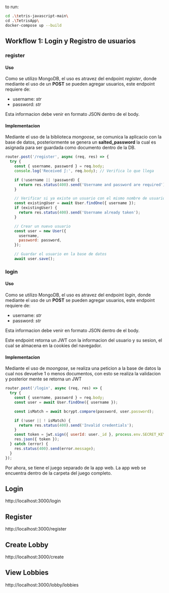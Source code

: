 to run: 

``` bash
cd .\tetris-javascript-main\
cd .\TetrisApp\
docker-compose up --build
```

## Workflow 1: Login y Registro de usuarios

### register
#### Uso
Como se utilizo MongoDB, el uso es atravez del endpoint *register*, donde mediante el uso de un **POST** se pueden agregar usuarios, este endpoint requiere de:
* username: *str*
* password: *str*

Esta informacion debe venir en formato JSON dentro de el body.

#### Implementacion
Mediante el uso de la biblioteca *mongoose*, se comunica la aplicacio con la base de datos, posteriormente se genera un **salted_password** la cual es asignada para ser guardada como documento dentro de la DB.
```js
router.post('/register', async (req, res) => {
  try {
    const { username, password } = req.body;
    console.log('Received ∫:', req.body); // Verifica lo que llega

    if (!username || !password) {
      return res.status(400).send('Username and password are required');
    }

    // Verificar si ya existe un usuario con el mismo nombre de usuario
    const existingUser = await User.findOne({ username });
    if (existingUser) {
      return res.status(400).send('Username already taken');
    }

    // Crear un nuevo usuario
    const user = new User({
      username,
      password: password,
    });

    // Guardar el usuario en la base de datos
    await user.save();
```


### login
#### Uso
Como se utilizo MongoDB, el uso es atravez del endpoint *login*, donde mediante el uso de un **POST** se pueden agregar usuarios, este endpoint requiere de:
* username: *str*
* password: *str*

Esta informacion debe venir en formato JSON dentro de el body.

Este endpoint retorna un JWT con la informacion del usuario y su sesion, el cual se almacena en la cookies del navegador.

#### Implementacion
Mediante el uso de *moongose*, se realiza una peticion a la base de datos la cual nos devuelve 1 o menos documentos, con esto se realiza la validacion y posterior mente se retorna un JWT

```js
router.post('/login', async (req, res) => {
  try {
    const { username, password } = req.body;
    const user = await User.findOne({ username });

    const isMatch = await bcrypt.compare(password, user.password);

    if (!user || ! isMatch) {
      return res.status(400).send('Invalid credentials');
    }
    const token = jwt.sign({ userId: user._id }, process.env.SECRET_KEY, { expiresIn: '1h' });
    res.json({ token });
  } catch (error) {
    res.status(400).send(error.message);
  }
});
```



Por ahora, se tiene el juego separado de la app web. La app web se encuentra dentro de la carpeta del juego completo.

## Login
http://localhost:3000/login

## 

## Register
http://localhost:3000/register

## Create Lobby
http://localhost:3000/create

## View Lobbies
http://localhost:3000/lobby/lobbies
